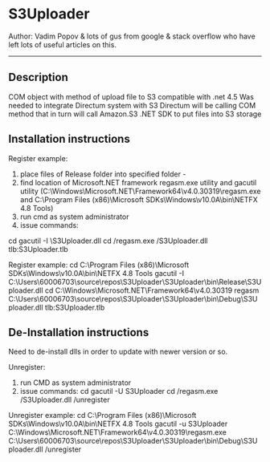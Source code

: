 # S3Uploader

Author: Vadim Popov & lots of gus from google & stack overflow who have left lots of useful articles on this.

-------------------------
Description
-------------------------
COM object with method of upload file to S3 compatible with .net 4.5
Was needed to integrate Directum system with S3
Directum will be calling COM method that in turn will call Amazon.S3 .NET SDK to put files into S3 storage

Installation instructions
-------------------------
Register example:
1) place files of Release folder into specified folder - <release>
2) find location of Microsoft.NET framework regasm.exe utility and gacutil utility (C:\Windows\Microsoft.NET\Framework64\v4.0.30319\regasm.exe 
and C:\Program Files (x86)\Microsoft SDKs\Windows\v10.0A\bin\NETFX 4.8 Tools)
3) run cmd as system administrator
4) issue commands:

cd <path1>
gacutil -I <Path2>\S3Uploader.dll
cd <path3>
<path3>/regasm.exe <release>/S3Uploader.dll tlb:S3Uploader.tlb

Register example:
cd C:\Program Files (x86)\Microsoft SDKs\Windows\v10.0A\bin\NETFX 4.8 Tools
gacutil -I C:\Users\60006703\source\repos\S3Uploader\S3Uploader\bin\Release\S3Uploader.dll
cd C:\Windows\Microsoft.NET\Framework64\v4.0.30319
regasm C:\Users\60006703\source\repos\S3Uploader\S3Uploader\bin\Debug\S3Uploader.dll tlb:S3Uploader.tlb

De-Installation instructions
-------------------------

Need to de-install dlls in order to update with newer version or so.

Unregister:
1) run CMD as system administrator
2) issue commands:
cd <path1>
gacutil -U S3Uploader
cd <path3>
<path3>/regasm.exe <release>/S3Uploader.dll /unregister


Unregister example:
cd C:\Program Files (x86)\Microsoft SDKs\Windows\v10.0A\bin\NETFX 4.8 Tools
gacutil -u S3Uploader
C:\Windows\Microsoft.NET\Framework64\v4.0.30319\regasm.exe C:\Users\60006703\source\repos\S3Uploader\S3Uploader\bin\Debug\S3Uploader.dll /unregister
